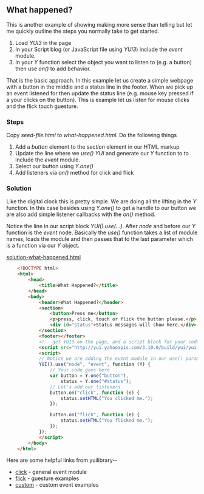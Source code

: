 
## What happened?

This is another example of showing making more sense than telling but let me quickly outline the
steps you normally take to get started.

1. Load _YUI3_ in the page
2. In your Script blog (or JavaScript file using _YUI3_) include the _event_ module.
3. In your _Y_ function select the object you want to listen to (e.g. a button) then use _on()_ to add behavior.

That is the basic approach. In this example let us create a simple webpage with a button in the middle and
a status line in the footer.  When we pick up an event listened for then update the status line (e.g. mouse
key pressed if a your clicks on the button). This is example let us listen for mouse clicks and the flick touch guesture.

### Steps

Copy _seed-file.html_ to _what-happened.html_. Do the following things

1. Add a _button_ element to the _section_ element in our HTML markup
2. Update the line where we _use()_ _YUI_ and generate our _Y_ function to to include the _event_ module.
3. Select our button using _Y.one()_
4. Add listeners via _on()_ method for click and flick

### Solution

Like the digital clock this is pretty simple.  We are doing all the lifting in the _Y_ function.
In this case besides using _Y.one()_ to get a handle to our button we are also add simple
listener callbacks with the _on()_ method.

Notice the line in our script block _YUI().use(...)_.  After _node_ and before our _Y_ function
is the _event_ node.  Basically the _use()_ function takes a list of module names, loads the 
module and then passes that to the last parameter which is a function via our _Y_ object.

[solution-what-happened.html](solution-what-happened.html)
```HTML
    <!DOCTYPE html>
    <html>
        <head>
            <title>What Happened?</title>
        </head>
        <body>
            <header>What Happened?</header>
            <section>
                <button>Press me</button>
                <p>press, click, touch or flick the button please.</p>
                <div id="status">Status messages will show here.</div>
            </section>
            <footer></footer>
            <!-- get YUI3 on the page, and a script block for your code -->
            <script src="http://yui.yahooapis.com/3.10.0/build/yui/yui-min.js"></script>
            <script>
            // Notice we are adding the event module in our use() parameters. 
            YUI().use("node", "event", function (Y) {
                // Your code goes here
                var button = Y.one("button"),
                    status = Y.one("#status");
                // Let's add our listeners
                button.on("click", function (e) {
                    status.setHTML("You clicked me.");
                });

                button.on("flick", function (e) {
                    status.setHTML("You flicked me.");
                });
            });
            </script>
        </body>
    </html>
```

Here are some helpful links from yuilibrary--

* [click](http://yuilibrary.com/yui/docs/event/) - general event module
* [flick](http://yuilibrary.com/yui/docs/event/gestures.html) - guesture examples
* [custom](http://yuilibrary.com/yui/docs/event-custom/index.html) - custom event examples


